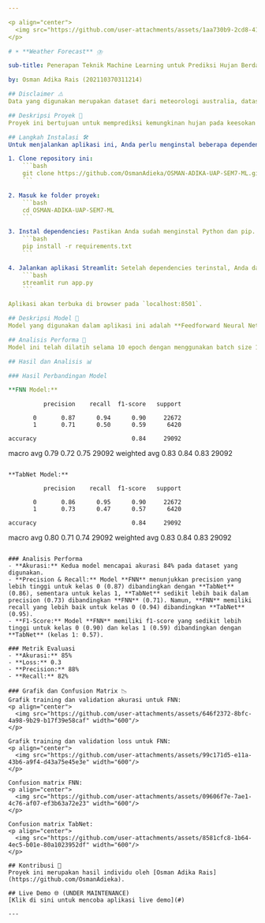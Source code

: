 ```yaml
---

<p align="center">
  <img src="https://github.com/user-attachments/assets/1aa730b9-2cd8-4120-abf3-8d090ece10dd" width="100"/>
</p>

# ☀️ **Weather Forecast** ⛈️

sub-title: Penerapan Teknik Machine Learning untuk Prediksi Hujan Berdasarkan Data Meteorologi Australia

by: Osman Adika Rais (202110370311214)

## Disclaimer ⚠️
Data yang digunakan merupakan dataset dari meteorologi australia, dataset tersebut diolah oleh model agar dapat menghasilkan prediksi.

## Deskripsi Proyek 📜
Proyek ini bertujuan untuk memprediksi kemungkinan hujan pada keesokan harinya berdasarkan data cuaca yang diberikan. Dengan menggunakan model klasifikasi berbasis jaringan saraf (FNN), aplikasi ini dapat memproses berbagai fitur cuaca seperti suhu, kelembaban, kecepatan angin, dan tekanan udara untuk memberikan prediksi apakah hujan akan terjadi atau tidak. Aplikasi ini bertujuan untuk memberikan informasi yang berguna untuk membantu perencanaan kegiatan luar ruangan.

## Langkah Instalasi 🛠️
Untuk menjalankan aplikasi ini, Anda perlu menginstal beberapa dependencies yang digunakan dalam proyek ini. Berikut adalah langkah-langkah instalasi:

1. Clone repository ini:
    ```bash
    git clone https://github.com/OsmanAdieka/OSMAN-ADIKA-UAP-SEM7-ML.git
    ```
   
2. Masuk ke folder proyek:
    ```bash
    cd OSMAN-ADIKA-UAP-SEM7-ML
    ```

3. Instal dependencies: Pastikan Anda sudah menginstal Python dan pip. Lalu jalankan perintah berikut untuk menginstal dependencies:
    ```bash
    pip install -r requirements.txt
    ```

4. Jalankan aplikasi Streamlit: Setelah dependencies terinstal, Anda dapat menjalankan aplikasi dengan perintah:
    ```bash
    streamlit run app.py
    ```

Aplikasi akan terbuka di browser pada `localhost:8501`.

## Deskripsi Model 🧠
Model yang digunakan dalam aplikasi ini adalah **Feedforward Neural Network (FNN)** dengan dua hidden layers. Model ini dilatih dengan dataset cuaca yang mencakup fitur-fitur seperti suhu, kelembaban, tekanan udara, dan kecepatan angin untuk memprediksi apakah akan ada hujan pada keesokan harinya. Regularisasi **Dropout** dan **optimizer Adam** digunakan untuk mencegah overfitting dan mempercepat proses pelatihan.

## Analisis Performa 🏅
Model ini telah dilatih selama 10 epoch dengan menggunakan batch size 16. Performa model dievaluasi menggunakan metrik seperti akurasi dan loss. Dengan membandingkan antara kedua metode deep learning antara FNN dan TabNet, lalu menggunakan model dengan hasil terbaik (FNN).

## Hasil dan Analisis 📊

### Hasil Perbandingan Model

**FNN Model:**
```
              precision    recall  f1-score   support

           0       0.87      0.94      0.90     22672
           1       0.71      0.50      0.59      6420

    accuracy                           0.84     29092
   macro avg       0.79      0.72      0.75     29092
weighted avg       0.83      0.84      0.83     29092
```

**TabNet Model:**
```
              precision    recall  f1-score   support

           0       0.86      0.95      0.90     22672
           1       0.73      0.47      0.57      6420

    accuracy                           0.84     29092
   macro avg       0.80      0.71      0.74     29092
weighted avg       0.83      0.84      0.83     29092
```

### Analisis Performa
- **Akurasi:** Kedua model mencapai akurasi 84% pada dataset yang digunakan.
- **Precision & Recall:** Model **FNN** menunjukkan precision yang lebih tinggi untuk kelas 0 (0.87) dibandingkan dengan **TabNet** (0.86), sementara untuk kelas 1, **TabNet** sedikit lebih baik dalam precision (0.73) dibandingkan **FNN** (0.71). Namun, **FNN** memiliki recall yang lebih baik untuk kelas 0 (0.94) dibandingkan **TabNet** (0.95).
- **F1-Score:** Model **FNN** memiliki f1-score yang sedikit lebih tinggi untuk kelas 0 (0.90) dan kelas 1 (0.59) dibandingkan dengan **TabNet** (kelas 1: 0.57).

### Metrik Evaluasi
- **Akurasi:** 85%
- **Loss:** 0.3
- **Precision:** 88%
- **Recall:** 82%

### Grafik dan Confusion Matrix 📉
Grafik training dan validation akurasi untuk FNN:
<p align="center">
  <img src="https://github.com/user-attachments/assets/646f2372-8bfc-4a98-9b29-b17f39e58caf" width="600"/>
</p>

Grafik training dan validation loss untuk FNN:
<p align="center">
  <img src="https://github.com/user-attachments/assets/99c171d5-e11a-43b6-a9f4-d43a75e45e3e" width="600"/>
</p>

Confusion matrix FNN:
<p align="center">
  <img src="https://github.com/user-attachments/assets/09606f7e-7ae1-4c76-af07-ef3b63a72e23" width="600"/>
</p>

Confusion matrix TabNet:
<p align="center">
  <img src="https://github.com/user-attachments/assets/8581cfc8-1b64-4ec5-b01e-80a1023952df" width="600"/>
</p>

## Kontribusi 👥
Proyek ini merupakan hasil individu oleh [Osman Adika Rais](https://github.com/OsmanAdieka).

## Live Demo 🌐 (UNDER MAINTENANCE)
[Klik di sini untuk mencoba aplikasi live demo](#)

---
```

